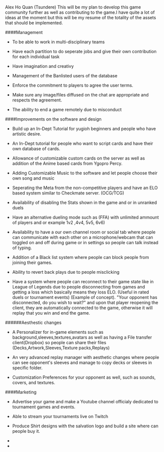 Alex Ho Quan (Tsundere)
This will be my plan to develop this game community further as well as contributing to the game.I have quite a lot of ideas at the moment but this will be my resume of the totality of the assets that should be implemented.

####Management

- To be able to work in multi-disciplinary teams

- Have each partition to do seperate jobs and give their own contribution for each individual task

- Have imagination and creativy

- Management of the Banlisted users of the database

- Enforce the commitment to players to agree the user terms.

- Make sure any image/files diffused on the chat are appropriate and respects the agreement.
- The ability to end a game remotely due to misconduct

####Improvements on the software and design

- Build up an In-Dept Tutorial for yugioh beginners and people who have artistic desire.

- An In-Dept tutorial for people who want to script cards and have their own database of cards.

- Allowance of customizable custom cards on the server as well as addition of the Anime based cards from Ygopro Percy.

- Adding Customizable Music to the software and let people choose their own song and music

- Seperating the Meta from the non-competitive players and have an ELO based system similar to Checkmate server. (OCG/TCG)

-  Availability of disabling the Stats shown in the game and or in unranked duels 

- Have an alternative dueling mode such as (FFA) with unlimited ammount of players and or example 1v2 ,4v4, 5v5, 6v6)

-  Availability to have a our own channel room or social tab where people can communicate with each other on a microphone/webcam that can toggled on and off during game or in settings so people can talk instead of typing.

- Addition of a Black list system where people can block people from joining their games.

- Ability to revert back plays due to people misclicking

- Have a system where people can reconnect to their game state like in League of Legends due to people disconnecting from games 
and getting a loss which basically means they loss ELO.
(Useful in rated duels or tournament events) (Example of concept).
"Your opponent has disconnected, do you wish to wait?"
and upon that player reopening the client, they are automatically connected to the game, otherwise it will replay that you win and end the game.

######Aesthestic changes

- A Personalizer for in-game elements such as background,sleeves,textures,avatars as well as having a File transfer client(Dropbox) so people can share their files
(Decks,Artwork,Sleeves,Texture packs,Replays)

- An very advanced replay manager with aesthetic changes where people can see opponent's sleeves and manage to copy decks or sleeves in specific folder.

- Customization Preferences for your opponent as well, such as sounds, covers, and textures.

####Marketing

- Advertise your game and make a Youtube channel officialy dedicated to tournament games and events.

- Able to stream your tournaments live on Twitch

- Produce Shirt designs with the salvation logo and build a site where can people buy it.









-



-



